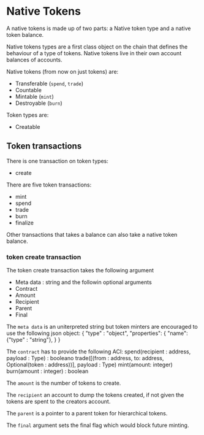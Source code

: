 # Native Tokens

A native tokens is made up of two parts: a Native token type and a native token balance.

Native tokens types are a first class object on the chain that defines the
behaviour of a type of tokens. Native tokens live in their own account balances
of accounts.

Native tokens (from now on just tokens) are:
- Transferable (`spend`, `trade`)
- Countable
- Mintable (`mint`)
- Destroyable (`burn`)

Token types are:
- Creatable


## Token transactions

There is one transaction on token types:
- create

There are five token transactions:
- mint
- spend
- trade
- burn
- finalize

Other transactions that takes a balance can also take a native token balance.

### token create transaction

The token create transaction takes the following argument
- Meta data : string
and the followin optional arguments
- Contract
- Amount
- Recipient
- Parent
- Final

The `meta data` is an uniterpreted string but token minters are encouraged to
use the following json object:
{
  "type" : "object",
  "properties": {
    "name": {"type" : "string"},
  }
}

The `contract` has to provide the following ACI:
 spend(recipient : address, payload : Type) : booleano
 trade([(from : address, to: address, Optional(token : address))], payload : Type)
 mint(amount: integer)
 burn(amount : integer) : boolean

The `amount` is the number of tokens to create.

The `recipient` an account to dump the tokens created, if not given the tokens are
spent to the creators account.

The `parent` is a pointer to a parent token for hierarchical tokens.

The `final` argument sets the final flag which would block future minting.

